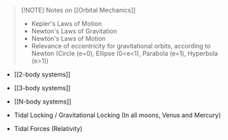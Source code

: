 > [!NOTE] Notes on [[Orbital Mechanics]]
> - Kepler's Laws of Motion
> - Newton's Laws of Gravitation
> - Newton's Laws of Motion
> - Relevance of eccentricity for gravitational orbits, according to Newton (Circle (e=0), Ellipse (0<e<1), Parabola (e=1), Hyperbola (e>1))

- [[2-body systems]]
- [[3-body systems]]
- [[N-body systems]]

- Tidal Locking / Gravitational Locking (In all moons, Venus and Mercury)
- Tidal Forces (Relativity)